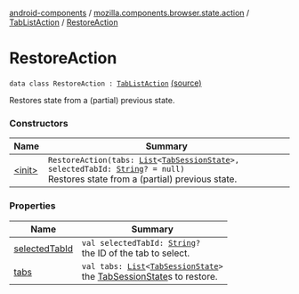 [android-components](../../../index.md) / [mozilla.components.browser.state.action](../../index.md) / [TabListAction](../index.md) / [RestoreAction](./index.md)

# RestoreAction

`data class RestoreAction : `[`TabListAction`](../index.md) [(source)](https://github.com/mozilla-mobile/android-components/blob/master/components/browser/state/src/main/java/mozilla/components/browser/state/action/BrowserAction.kt#L55)

Restores state from a (partial) previous state.

### Constructors

| Name | Summary |
|---|---|
| [&lt;init&gt;](-init-.md) | `RestoreAction(tabs: `[`List`](https://kotlinlang.org/api/latest/jvm/stdlib/kotlin.collections/-list/index.html)`<`[`TabSessionState`](../../../mozilla.components.browser.state.state/-tab-session-state/index.md)`>, selectedTabId: `[`String`](https://kotlinlang.org/api/latest/jvm/stdlib/kotlin/-string/index.html)`? = null)`<br>Restores state from a (partial) previous state. |

### Properties

| Name | Summary |
|---|---|
| [selectedTabId](selected-tab-id.md) | `val selectedTabId: `[`String`](https://kotlinlang.org/api/latest/jvm/stdlib/kotlin/-string/index.html)`?`<br>the ID of the tab to select. |
| [tabs](tabs.md) | `val tabs: `[`List`](https://kotlinlang.org/api/latest/jvm/stdlib/kotlin.collections/-list/index.html)`<`[`TabSessionState`](../../../mozilla.components.browser.state.state/-tab-session-state/index.md)`>`<br>the [TabSessionState](../../../mozilla.components.browser.state.state/-tab-session-state/index.md)s to restore. |
